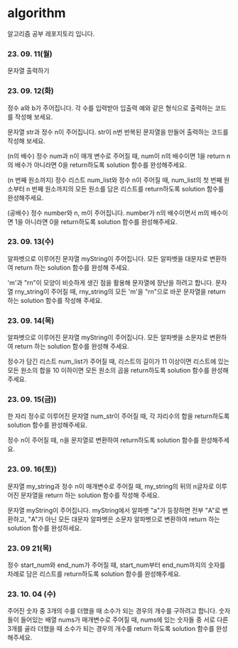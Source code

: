 # algorithm
알고리즘 공부 레포지토리 입니다.

### 23. 09. 11(월)
문자열 출력하기

### 23. 09. 12(화)
정수 a와 b가 주어집니다. 각 수를 입력받아 입출력 예와 같은 형식으로 출력하는 코드를 작성해 보세요.

문자열 str과 정수 n이 주어집니다.
str이 n번 반복된 문자열을 만들어 출력하는 코드를 작성해 보세요.

(n의 배수)
정수 num과 n이 매개 변수로 주어질 때, num이 n의 배수이면 1을 return n의 배수가 아니라면 0을 return하도록 solution 함수를 완성해주세요.

(n 번째 원소까지)
정수 리스트 num_list와 정수 n이 주어질 때, num_list의 첫 번째 원소부터 n 번째 원소까지의 모든 원소를 담은 리스트를 return하도록 solution 함수를 완성해주세요.

(공배수)
정수 number와 n, m이 주어집니다. number가 n의 배수이면서 m의 배수이면 1을 아니라면 0을 return하도록 solution 함수를 완성해주세요.

### 23. 09. 13(수)
알파벳으로 이루어진 문자열 myString이 주어집니다. 모든 알파벳을 대문자로 변환하여 return 하는 solution 함수를 완성해 주세요.

'm'과 "rn"이 모양이 비슷하게 생긴 점을 활용해 문자열에 장난을 하려고 합니다. 문자열 rny_string이 주어질 때, rny_string의 모든 'm'을 "rn"으로 바꾼 문자열을 return 하는 solution 함수를 작성해 주세요.

### 23. 09. 14(목)

알파벳으로 이루어진 문자열 myString이 주어집니다. 모든 알파벳을 소문자로 변환하여 return 하는 solution 함수를 완성해 주세요.

정수가 담긴 리스트 num_list가 주어질 때, 리스트의 길이가 11 이상이면 리스트에 있는 모든 원소의 합을 10 이하이면 모든 원소의 곱을 return하도록 solution 함수를 완성해주세요.

### 23. 09. 15(금))

한 자리 정수로 이루어진 문자열 num_str이 주어질 때, 각 자리수의 합을 return하도록 solution 함수를 완성해주세요.

정수 n이 주어질 때, n을 문자열로 변환하여 return하도록 solution 함수를 완성해주세요.

### 23. 09. 16(토))

문자열 my_string과 정수 n이 매개변수로 주어질 때, my_string의 뒤의 n글자로 이루어진 문자열을 return 하는 solution 함수를 작성해 주세요.

문자열 myString이 주어집니다. myString에서 알파벳 "a"가 등장하면 전부 "A"로 변환하고, "A"가 아닌 모든 대문자 알파벳은 소문자 알파벳으로 변환하여 return 하는 solution 함수를 완성하세요.

### 23. 09 21(목)

정수 start_num와 end_num가 주어질 때, start_num부터 end_num까지의 숫자를 차례로 담은 리스트를 return하도록 solution 함수를 완성해주세요.

### 23. 10. 04 (수)

주어진 숫자 중 3개의 수를 더했을 때 소수가 되는 경우의 개수를 구하려고 합니다. 숫자들이 들어있는 배열 nums가 매개변수로 주어질 때, nums에 있는 숫자들 중 서로 다른 3개를 골라 더했을 때 소수가 되는 경우의 개수를 return 하도록 solution 함수를 완성해주세요.

